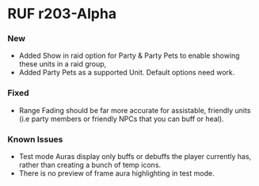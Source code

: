 # RUF r203-Alpha
### New
* Added Show in raid option for Party & Party Pets to enable showing these units in a raid group,
* Added Party Pets as a supported Unit. Default options need work.

### Fixed
* Range Fading should be far more accurate for assistable, friendly units (i.e party members or friendly NPCs that you can buff or heal).

### Known Issues
* Test mode Auras display only buffs or debuffs the player currently has, rather than creating a bunch of temp icons.
* There is no preview of frame aura highlighting in test mode.